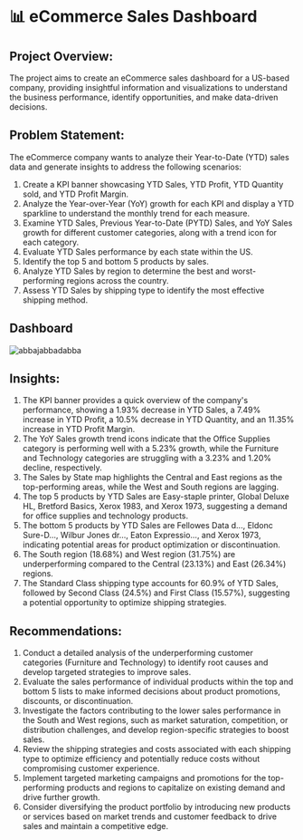 # 📊 eCommerce Sales Dashboard

## Project Overview:
The project aims to create an eCommerce sales dashboard for a US-based company, providing insightful information and visualizations to understand the business performance, identify opportunities, and make data-driven decisions.

## Problem Statement:
The eCommerce company wants to analyze their Year-to-Date (YTD) sales data and generate insights to address the following scenarios:

1. Create a KPI banner showcasing YTD Sales, YTD Profit, YTD Quantity sold, and YTD Profit Margin.
2. Analyze the Year-over-Year (YoY) growth for each KPI and display a YTD sparkline to understand the monthly trend for each measure.
3. Examine YTD Sales, Previous Year-to-Date (PYTD) Sales, and YoY Sales growth for different customer categories, along with a trend icon for each category.
4. Evaluate YTD Sales performance by each state within the US.
5. Identify the top 5 and bottom 5 products by sales.
6. Analyze YTD Sales by region to determine the best and worst-performing regions across the country.
7. Assess YTD Sales by shipping type to identify the most effective shipping method.

## Dashboard
![abbajabbadabba](https://github.com/Abhishek-yadv/PowerBIPortfolioProjects/assets/68497250/63babdb3-7692-4f8c-b0f2-547be34c4915)

## Insights:
1. The KPI banner provides a quick overview of the company's performance, showing a 1.93% decrease in YTD Sales, a 7.49% increase in YTD Profit, a 10.5% decrease in YTD Quantity, and an 11.35% increase in YTD Profit Margin.
2. The YoY Sales growth trend icons indicate that the Office Supplies category is performing well with a 5.23% growth, while the Furniture and Technology categories are struggling with a 3.23% and 1.20% decline, respectively.
3. The Sales by State map highlights the Central and East regions as the top-performing areas, while the West and South regions are lagging.
4. The top 5 products by YTD Sales are Easy-staple printer, Global Deluxe HL, Bretford Basics, Xerox 1983, and Xerox 1973, suggesting a demand for office supplies and technology products.
5. The bottom 5 products by YTD Sales are Fellowes Data d..., Eldonc Sure-D..., Wilbur Jones dr..., Eaton Expressio..., and Xerox 1973, indicating potential areas for product optimization or discontinuation.
6. The South region (18.68%) and West region (31.75%) are underperforming compared to the Central (23.13%) and East (26.34%) regions.
7. The Standard Class shipping type accounts for 60.9% of YTD Sales, followed by Second Class (24.5%) and First Class (15.57%), suggesting a potential opportunity to optimize shipping strategies.

## Recommendations:
1. Conduct a detailed analysis of the underperforming customer categories (Furniture and Technology) to identify root causes and develop targeted strategies to improve sales.
2. Evaluate the sales performance of individual products within the top and bottom 5 lists to make informed decisions about product promotions, discounts, or discontinuation.
3. Investigate the factors contributing to the lower sales performance in the South and West regions, such as market saturation, competition, or distribution challenges, and develop region-specific strategies to boost sales.
4. Review the shipping strategies and costs associated with each shipping type to optimize efficiency and potentially reduce costs without compromising customer experience.
5. Implement targeted marketing campaigns and promotions for the top-performing products and regions to capitalize on existing demand and drive further growth.
6. Consider diversifying the product portfolio by introducing new products or services based on market trends and customer feedback to drive sales and maintain a competitive edge.


